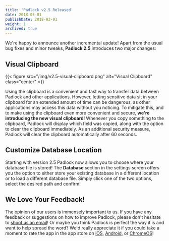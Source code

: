 ```yaml
---
title: 'Padlock v2.5 Released'
date: 2018-03-01
publishDate: 2018-03-01
weight: 1
archived: true
---
```


We're happy to announce another incremental update! Apart from the usual bug
fixes and minor tweaks, **Padlock 2.5** introduces two major changes:

## Visual Clipboard

{{< figure src="/img/v2.5-visual-clipboard.png" alt="Visual Clipboard" class="center" >}}

Using the clipboard is a convenient and fast way to transfer data between
Padlock and other applications. However, letting sensitive data sit in your
clipboard for an extended amount of time can be dangerous, as other
applications may access this data without you noticing. To mitigate this, and
to make using the clipboard even more convenient and secure, **we're introducing
the new visual clipboard**! Whenever you copy something to the clipboard, Padlock
will display which field was copied, along with the option to clear the
clipboard immediately. As an additional security measure, Padlock will clear
the clipboard automatically after 60 seconds.

## Customize Database Location

Starting with version 2.5 Padlock now allows you to choose where your database
file is stored! The **Database** section in the settings screen offers you the
option to either store your existing database in a different location or to
load a different database file. Simply click one of the two options, select the
desired path and confirm!

## We Love Your Feedback!

The opinion of our users is immensely important to us. If you have any feedback
or suggestions on how to improve Padlock, please don't hesitate to [shoot us an
email](mailto:support@padlock.io)! Or maybe you think Padlock is perfect the
way it is and want to help spread the word? We'd really appreciate it if
you could take a moment to rate the app in the app store on [iOS](https://itunes.apple.com/app/id871710139),
[Android](https://play.google.com/store/apps/details?id=com.maklesoft.padlock),
or
[ChromeOS](https://chrome.google.com/webstore/detail/padlock/npkoefjfcjbknoeadfkbcdpbapaamcif)!
